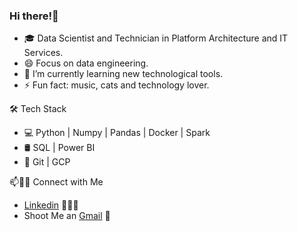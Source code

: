 <div id = "header" align = "">
  <h3 align = ""> Hi there!👋</h3>
</div>
<!--
**Luzve/Luzve** is a ✨ _special_ ✨ repository because its `README.md` (this file) appears on your GitHub profile.
Here are some ideas to get you started:
--> 

- 🎓 Data Scientist and Technician in Platform Architecture and IT Services.
- 😄 Focus on data engineering.
- 🌱 I’m currently learning new technological tools.
- ⚡ Fun fact:  music, cats and technology lover.

🛠 Tech Stack
- 💻   Python | Numpy | Pandas | Docker | Spark
- 🛢   SQL | Power BI
- 🔧   Git | GCP

📫🤝🏻 Connect with Me
- [Linkedin](https://www.linkedin.com/in/luz-oblea/) 👨🏻‍💻
- Shoot Me an [Gmail](mailto:luzobleag@gmail.com) 💌
  

